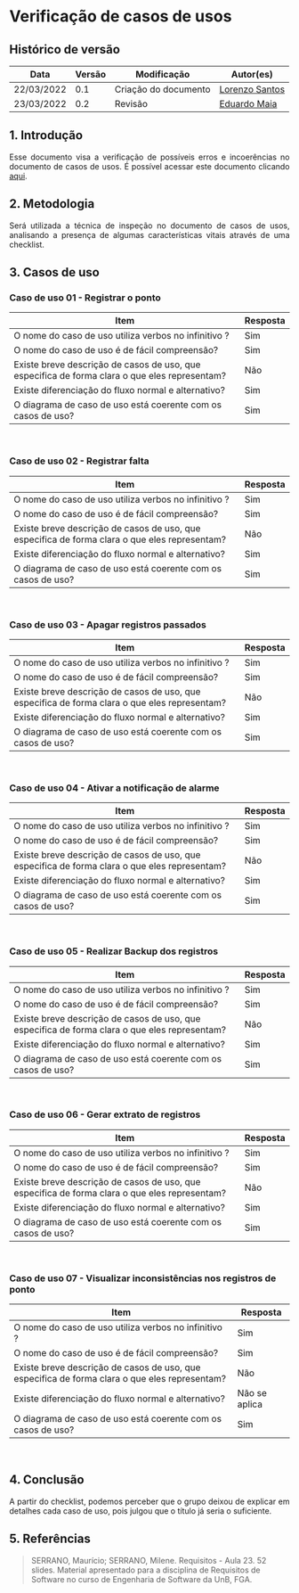 # Verificação de casos de usos

## Histórico de versão

|Data | Versão | Modificação | Autor(es)|
| -- | -- | -- | -- |
| 22/03/2022 |  0.1   | Criação do documento |  [Lorenzo Santos](https://github.com/lorenzo7377) |
| 23/03/2022 |  0.2   | Revisão |  [Eduardo Maia](https://github.com/eduardomr) |



## 1. Introdução
<p style="text-align: justify">
Esse documento visa a verificação de possíveis erros e incoerências no documento de casos de usos. É possível acessar este documento clicando <a href="https://requisitos-de-software.github.io/2021.2-PontoFacil/modelagem/casos_de_uso/">aqui</a>.
</p>

## 2. Metodologia
<p style="text-align: justify">Será utilizada a técnica de inspeção no documento de casos de usos, analisando a presença de algumas características vitais através de uma checklist.</p>

## 3. Casos de uso
### Caso de uso 01 -  Registrar o ponto
|Item | Resposta | 
| -- | -- |
|O nome do caso de uso utiliza verbos no infinitivo ?|	Sim|
|O nome do caso de uso é de fácil compreensão?|	Sim|
|Existe breve descrição de casos de uso, que especifica de forma clara o que eles representam?|	Não |
|Existe diferenciação do fluxo normal e alternativo?|	Sim|
|O diagrama de caso de uso está coerente com os casos de uso?|	Sim|

<br>

### Caso de uso 02 -  Registrar falta
|Item | Resposta | 
| -- | -- |
|O nome do caso de uso utiliza verbos no infinitivo ?|	Sim|
|O nome do caso de uso é de fácil compreensão?|	Sim|
|Existe breve descrição de casos de uso, que especifica de forma clara o que eles representam?|	Não |
|Existe diferenciação do fluxo normal e alternativo?|	Sim|
|O diagrama de caso de uso está coerente com os casos de uso?|	Sim|
<br>

### Caso de uso 03 - Apagar registros passados
|Item | Resposta | 
| -- | -- |
|O nome do caso de uso utiliza verbos no infinitivo ?|	Sim|
|O nome do caso de uso é de fácil compreensão?|	Sim|
|Existe breve descrição de casos de uso, que especifica de forma clara o que eles representam?|	Não |
|Existe diferenciação do fluxo normal e alternativo?|	Sim|
|O diagrama de caso de uso está coerente com os casos de uso?|	Sim|

<br>

### Caso de uso 04 - Ativar a notificação de alarme
|Item | Resposta | 
| -- | -- |
|O nome do caso de uso utiliza verbos no infinitivo ?|	Sim|
|O nome do caso de uso é de fácil compreensão?|	Sim|
|Existe breve descrição de casos de uso, que especifica de forma clara o que eles representam?|	Não |
|Existe diferenciação do fluxo normal e alternativo?|	Sim|
|O diagrama de caso de uso está coerente com os casos de uso?|	Sim|

<br>

### Caso de uso 05 - Realizar Backup dos registros
|Item | Resposta | 
| -- | -- |
|O nome do caso de uso utiliza verbos no infinitivo ?|	Sim|
|O nome do caso de uso é de fácil compreensão?|	Sim|
|Existe breve descrição de casos de uso, que especifica de forma clara o que eles representam?|	Não |
|Existe diferenciação do fluxo normal e alternativo?|	Sim|
|O diagrama de caso de uso está coerente com os casos de uso?|	Sim|

<br>

### Caso de uso 06 - Gerar extrato de registros
|Item | Resposta | 
| -- | -- |
|O nome do caso de uso utiliza verbos no infinitivo ?|	Sim|
|O nome do caso de uso é de fácil compreensão?|	Sim|
|Existe breve descrição de casos de uso, que especifica de forma clara o que eles representam?|	Não |
|Existe diferenciação do fluxo normal e alternativo?|	Sim|
|O diagrama de caso de uso está coerente com os casos de uso?|	Sim|

<br>

### Caso de uso 07 - Visualizar inconsistências nos registros de ponto
|Item | Resposta | 
| -- | -- |
|O nome do caso de uso utiliza verbos no infinitivo ?|	Sim|
|O nome do caso de uso é de fácil compreensão?|	Sim|
|Existe breve descrição de casos de uso, que especifica de forma clara o que eles representam?|	Não |
|Existe diferenciação do fluxo normal e alternativo?|	Não se aplica|
|O diagrama de caso de uso está coerente com os casos de uso?|	Sim|

<br>

## 4. Conclusão
<p style="text-align: justify">A partir do checklist, podemos perceber que o grupo deixou de explicar em detalhes cada caso de uso, pois julgou que o título já seria o suficiente.</p>

## 5. Referências

> SERRANO, Maurício; SERRANO, Milene. Requisitos - Aula 23. 52 slides. Material apresentado para a disciplina de Requisitos de Software no curso de Engenharia de Software da UnB, FGA.
